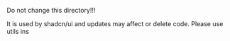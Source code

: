 Do not change this directory!!!

It is used by shadcn/ui and updates may affect or delete code.
Please use utils ins
